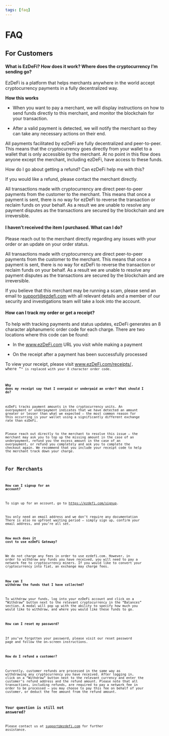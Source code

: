 ```yaml
---
tags: [faq]
---
```

# FAQ
## For Customers
#### What is EzDeFi? How does it work? Where does the cryptocurrency I’m sending go?

EzDeFi is a platform that helps merchants anywhere in the world accept cryptocurrency payments in a fully decentralized way.

**How this works**

-   When you want to pay a merchant, we will display instructions on how to send funds directly to this merchant, and monitor the blockchain for your transaction.

-   After a valid payment is detected, we will notify the merchant so they can take any necessary actions on their end.

All payments facilitated by ezDeFi are fully decentralized and peer-to-peer. This means that the cryptocurrency goes directly from your wallet to a wallet that is only accessible by the merchant. At no point in this flow does anyone except the merchant, including ezDeFi, have access to these funds.

How do I go about getting a refund? Can ezDeFi help me with this?

If you would like a refund, please contact the merchant directly.

All transactions made with cryptocurrency are direct peer-to-peer payments from the customer to the merchant. This means that once a payment is sent, there is no way for ezDeFi to reverse the transaction or reclaim funds on your behalf. As a result we are unable to resolve any payment disputes as the transactions are secured by the blockchain and are irreversible.

#### I haven’t received the item I purchased. What can I do?

Please reach out to the merchant directly regarding any issues with your order or an update on your order status.

All transactions made with cryptocurrency are direct peer-to-peer payments from the customer to the merchant. This means that once a payment is sent, there is no way for ezDeFi to reverse the transaction or reclaim funds on your behalf. As a result we are unable to resolve any payment disputes as the transactions are secured by the blockchain and are irreversible.

If you believe that this merchant may be running a scam, please send an email to support@ezdefi.com  with all relevant details and a member of our security and investigations team will take a look into the account.

#### How can I track my order or get a receipt?

To help with tracking payments and status updates, ezDeFi generates an 8 character alphanumeric order code for each charge. There are two locations where this code can be found:

-   In the www.ezDeFi.com URL you visit while making a payment

-   On the receipt after a payment has been successfully processed

To view your receipt, please visit www.ezDeFi.com/receipts/<CODE>, where “<CODE>” is replaced with your 8 character order code.

#### Why does my receipt say that I overpaid or underpaid an order? What should I do?

ezDeFi tracks payment amounts in the cryptocurrency units. An overpayment or underpayment indicates that we have detected an amount greater or lesser than what we expected – the most common reason for this occurring is your wallet using a significantly different exchange rate than ezDeFi.

Please reach out directly to the merchant to resolve this issue – the merchant may ask you to top up the missing amount in the case of an underpayment, refund you the excess amount in the case of an overpayment, or refund you completely and ask you to complete the checkout again. We recommend that you include your receipt code to help the merchant track down your charge.

## For Merchants

#### How can I signup for an account?

To sign up for an account, go to https://ezdefi.com/signup.

You only need an email address and we don’t require any documentation
There is also no upfront waiting period – simply sign up, confirm your email address, and you’re all set.

#### How much does it cost to use ezDeFi Gateway?

We do not charge any fees in order to use ezdefi.com. However, in order to withdraw any funds you have received, you will need to pay a network fee to cryptocurrency miners. If you would like to convert your cryptocurrency into fiat, an exchange may charge fees.

#### How can I withdraw the funds that I have collected?

To withdraw your funds, log into your ezDeFi account and click on a “Withdraw” button next to the relevant cryptocurrency in the “Balances” section. A modal will pop up with the ability to specify how much you would like to withdraw, and where you would like these funds to go.

#### How can I reset my password?

If you’ve forgotten your password, please visit our reset password page and follow the on-screen instructions.

#### How do I refund a customer?

Currently, customer refunds are processed in the same way as withdrawing any cryptocurrency you have received. After logging in, click on a “Withdraw” button next to the relevant currency and enter the customer’s refund address and the refund amount. Please note that all transactions, including refunds, are required to pay a network fee in order to be processed – you may choose to pay this fee on behalf of your customer, or deduct the fee amount from the refund amount.

### Your question is still not answered?

Please contact us at support@ezdefi.com for further assistance.
